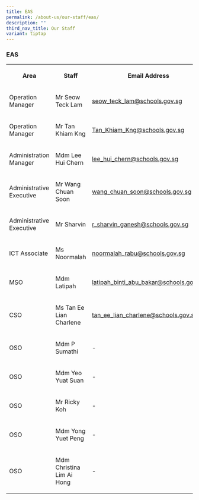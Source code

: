 ```yaml
---
title: EAS
permalink: /about-us/our-staff/eas/
description: ""
third_nav_title: Our Staff
variant: tiptap
---
```

<h3><strong>EAS</strong></h3>
<table style="minWidth: 75px">
<colgroup>
<col>
<col>
<col>
</colgroup>
<tbody>
<tr>
<th rowspan="1" colspan="1">
<p>Area</p>
</th>
<th rowspan="1" colspan="1">
<p>Staff</p>
</th>
<th rowspan="1" colspan="1">
<p>Email Address</p>
</th>
</tr>
<tr>
<td rowspan="1" colspan="1">
<p>Operation Manager</p>
</td>
<td rowspan="1" colspan="1">
<p>Mr Seow Teck Lam</p>
</td>
<td rowspan="1" colspan="1">
<p><a href="mailto:seow_teck_lam@schools.gov.sg" rel="noopener noreferrer nofollow" target="_blank">seow_teck_lam@schools.gov.sg</a>
</p>
</td>
</tr>
<tr>
<td rowspan="1" colspan="1">
<p>Operation Manager</p>
</td>
<td rowspan="1" colspan="1">
<p>Mr Tan Khiam Kng</p>
</td>
<td rowspan="1" colspan="1">
<p><a href="mailto:Tan_Khiam_Kng@schools.gov.sg" rel="noopener noreferrer nofollow" target="_blank">Tan_Khiam_Kng@schools.gov.sg</a>
</p>
</td>
</tr>
<tr>
<td rowspan="1" colspan="1">
<p>Administration Manager</p>
</td>
<td rowspan="1" colspan="1">
<p>Mdm Lee Hui Chern</p>
</td>
<td rowspan="1" colspan="1">
<p><a href="mailto:lee_hui_chern@schools.gov.sg" rel="noopener noreferrer nofollow" target="_blank">lee_hui_chern@schools.gov.sg</a>
</p>
</td>
</tr>
<tr>
<td rowspan="1" colspan="1">
<p>Administrative Executive</p>
</td>
<td rowspan="1" colspan="1">
<p>Mr Wang Chuan Soon</p>
</td>
<td rowspan="1" colspan="1">
<p><a href="mailto:wang_chuan_soon@schools.gov.sg" rel="noopener noreferrer nofollow" target="_blank">wang_chuan_soon@schools.gov.sg</a>
</p>
</td>
</tr>
<tr>
<td rowspan="1" colspan="1">
<p>Administrative Executive</p>
</td>
<td rowspan="1" colspan="1">
<p>Mr Sharvin</p>
</td>
<td rowspan="1" colspan="1">
<p><a href="mailto:r_sharvin_ganesh@schools.gov.sg" rel="noopener noreferrer nofollow" target="_blank">r_sharvin_ganesh@schools.gov.sg</a>
</p>
</td>
</tr>
<tr>
<td rowspan="1" colspan="1">
<p>ICT Associate</p>
</td>
<td rowspan="1" colspan="1">
<p>Ms Noormalah</p>
</td>
<td rowspan="1" colspan="1">
<p><a href="mailto:noormalah_rabu@schools.gov.sg" rel="noopener noreferrer nofollow" target="_blank">noormalah_rabu@schools.gov.sg</a>
</p>
</td>
</tr>
<tr>
<td rowspan="1" colspan="1">
<p>MSO</p>
</td>
<td rowspan="1" colspan="1">
<p>Mdm Latipah</p>
</td>
<td rowspan="1" colspan="1">
<p><a href="mailto:latipah_binti_abu_bakar@schools.gov.sg" rel="noopener noreferrer nofollow" target="_blank">latipah_binti_abu_bakar@schools.gov.sg</a>
</p>
</td>
</tr>
<tr>
<td rowspan="1" colspan="1">
<p>CSO</p>
</td>
<td rowspan="1" colspan="1">
<p>Ms Tan Ee Lian Charlene</p>
</td>
<td rowspan="1" colspan="1">
<p><a href="mailto:tan_ee_lian_charlene@schools.gov.sg" rel="noopener noreferrer nofollow" target="_blank">tan_ee_lian_charlene@schools.gov.sg</a>
</p>
</td>
</tr>
<tr>
<td rowspan="1" colspan="1">
<p>OSO</p>
</td>
<td rowspan="1" colspan="1">
<p>Mdm P Sumathi</p>
</td>
<td rowspan="1" colspan="1">
<p>-</p>
</td>
</tr>
<tr>
<td rowspan="1" colspan="1">
<p>OSO</p>
</td>
<td rowspan="1" colspan="1">
<p>Mdm Yeo Yuat Suan</p>
</td>
<td rowspan="1" colspan="1">
<p>-</p>
</td>
</tr>
<tr>
<td rowspan="1" colspan="1">
<p>OSO</p>
</td>
<td rowspan="1" colspan="1">
<p>Mr Ricky Koh</p>
</td>
<td rowspan="1" colspan="1">
<p>-</p>
</td>
</tr>
<tr>
<td rowspan="1" colspan="1">
<p>OSO</p>
</td>
<td rowspan="1" colspan="1">
<p>Mdm Yong Yuet Peng</p>
</td>
<td rowspan="1" colspan="1">
<p>-</p>
</td>
</tr>
<tr>
<td rowspan="1" colspan="1">
<p>OSO</p>
</td>
<td rowspan="1" colspan="1">
<p>Mdm Christina Lim Ai Hong</p>
</td>
<td rowspan="1" colspan="1">
<p>-</p>
</td>
</tr>
</tbody>
</table>
<p></p>